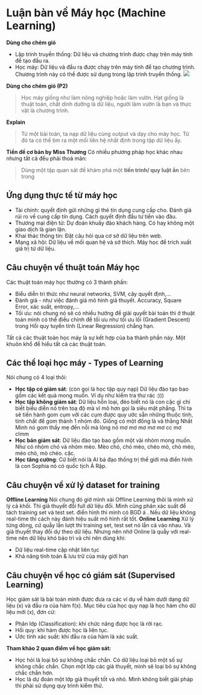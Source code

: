 # Luận bàn về Máy học (Machine Learning)

**Dùng cho chém gió**
- Lập trình truyền thống: Dữ liệu và chương trình được chạy trên máy tính để tạo đầu ra. 
- Học máy: Dữ liệu và đầu ra được chạy trên máy tính để tạo chương trình. Chương trình này có thể được sử dụng trong lập trình truyền thống.
![](https://3qeqpr26caki16dnhd19sv6by6v-wpengine.netdna-ssl.com/wp-content/uploads/2015/12/Traditional-Programming-vs-Machine-Learning-300x213.png)

**Dùng cho chém gió (P2)**
>Học máy giống như làm nông nghiệp hoặc làm vườn. Hạt giống là thuật toán, chất dinh dưỡng là dữ liệu, người làm vườn là bạn và thực vật là chương trình.

**Explain**
>Từ một bài toán, ta nạp dữ liệu cùng output và dạy cho máy học. Từ đó ta có thể tìm ra một mối liên hệ nhất định trong tập dữ liệu ấy.

**Tiền đề cơ bản by Miss Thương**
Có nhiều phương pháp học khác nhau nhưng tất cả đều phải thoả mãn:
>Dùng một tập quan sát để khám phá một **tiến trình/ quy luật ẩn** bên trong

## Ứng dụng thực tế từ máy học

- Tài chính: quyết định gửi những gì thẻ tín dụng cung cấp cho. Đánh giá rủi ro về cung cấp tín dụng. Cách quyết định đầu tư tiền vào đâu. 
- Thương mại điện tử: Dự đoán khuấy đảo khách hàng. Có hay không một giao dịch là gian lận.
- Khai thác thông tin: Đặt câu hỏi qua cơ sở dữ liệu trên web. 
- Mạng xã hội: Dữ liệu về mối quan hệ và sở thích. Máy học để trích xuất giá trị từ dữ liệu.

## Câu chuyện về thuật toán Máy học
Các thuật toán máy học thường có 3 thành phần:
- Biểu diễn tri thức như neural networks, SVM, cây quyết định,...
- Đánh giá - như việc đánh giá mô hình giả thuyết. Accuracy, Square Error, xác suất, entropy,...
- Tối ưu: nói chung nó sẽ có nhiều hướng để giải quyết bài toán thì ở thuật toán mình có thể điều chỉnh để tối ưu như tối ưu lồi (Gradient Descent) trong Hồi quy tuyến tính (Linear Regression) chẳng hạn.

Tất cả các thuật toán học máy là sự kết hợp của ba thành phần này. Một khuôn khổ để hiểu tất cả các thuật toán.

## Các thể loại học máy - Types of Learning
Nói chung có 4 loại thôi:
- **Học tập có giám sát**: (còn gọi là học tập quy nạp) Dữ liệu đào tạo bao gồm các kết quả mong muốn. Ví dụ như kiểm tra thư rác :)))
- **Học tập không giám sát**: Dữ liệu hỗn loại, đéo biết nó là con cặc gì chỉ biết biểu diễn nó trên toạ độ mà vĩ mô hơn gọi là siêu mặt phẳng. Thì ta sẽ tiến hành gom cụm với các cụm được quy ước sẵn những thuộc tính, tính chất để gom thành 1 nhóm đó. Giống có một đống là và thằng Nhất Minh nó gom thấy mẹ đến nỗi mà lòng nó mơ mơ mơ mơ mơ cc mơ clmm
- **Học bán giám sát**: Dữ liệu đào tạo bao gồm một vài nhóm mong muốn. Như có nhóm chó và nhóm mèo. Mèo chó, chó mèo, chéo mò, chò méo, méo chò, mò chéo. cặc. 
- **Học tăng cường**: Cứ biết  nói là AI bá đạo thống trị thế giới mà điển hình là con Sophia nó có quốc tịch Ả Rập.

## Câu chuyện về xử lý dataset for training

**Offline Learning**
Nói chung đó giờ mình xài Offline Learning thôi là mình xử lý cả khối. Thì giả thuyết đổi full dữ liệu đổi. Mình cũng phân xác suất để tách training set và test set. điển hình thì mình có BGD á . Nếu dữ liệu không real-time thì cách này đánh hiệu suất mô hình rất tốt.
**Online Learning**
Xử lý từng dòng, cứ quẫy lần lượt thì training set, test set nó lẫn cả vào nhau. Và giả thuyết thay đổi dự theo dữ liệu. Nhưng nên nhớ Online là quẫy với real-time nên dữ liệu khó bảo trì và chỉ nên dùng khi:
- Dữ liệu real-time cập nhật liên tục
- Khả năng tính toán & lưu trữ của máy giới hạn

## Câu chuyện về học có giám sát (Supervised Learning)

Học giám sát là bài toán mình được đưa ra các ví dụ về hàm dưới dạng dữ liệu (x) và đầu ra của hàm f(x). 
Mục tiêu của học quy nạp là học hàm cho dữ liệu mới (x), đơn cử:
- Phân lớp (Classification): khi chức năng được học là rời rạc. 
- Hồi quy: khi hàm được học là liên tục.
- Ước tính xác suất: khi đầu ra của hàm là xác suất.

**Tham khảo 2 quan điểm về học giám sát:**
- Học hỏi là loại bỏ sự không chắc chắn. Có dữ liệu loại bỏ một số sự không chắc chắn. Chọn một lớp các giả thuyết, mình sẽ loại bỏ sự không chắc chắn hơn.
- Học là dự đoán một lớp giả thuyết tốt và nhỏ. Mình không biết giải pháp thì phải sử dụng quy trình kiểm thử. 